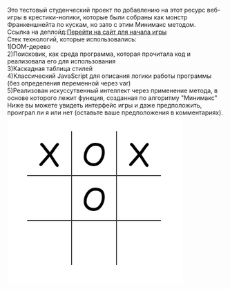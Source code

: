 Это тестовый студенческий проект по добавлению на этот ресурс веб-игры в крестики-нолики, которые были собраны как монстр Франкеншнейта по кускам, но зато с этим Минимакс методом.<br>
Ссылка на деплойд:<a href="[https://wm-school.ru](https://coruscating-torrone-17641a.netlify.app)/">Перейти на сайт для начала игры</a> <br>
Стек технологий, которые использовались: <br>
1)DOM-дерево <br>
2)Поисковик, как среда программа, которая прочитала код и реализовала его для использования <br>
3)Каскадная таблица стилей <br>
4)Классический JavaScript для описания логики работы программы (без определения переменной через var) <br>
5)Реализован искуссутвенный интеллект через применение метода, в основе которого лежит функция, созданная по алгоритму "Минимакс" <br>
Ниже вы можете увидеть интерфейс игры и даже предположить, проиграл ли я или нет (оставьте ваше предположения в комментариях). <br>
<img src="еще не проиграл.PNG"> <br>
